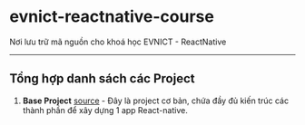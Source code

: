 # evnict-reactnative-course
Nơi lưu trữ mã nguồn cho khoá học EVNICT - ReactNative

----------------------------------------
## Tổng hợp danh sách các Project
1. **Base Project** [source](https://github.com/hoangnghiem205/evnict-reactnative-course/tree/master/BaseProject) - Đây là project cơ bản, chứa đầy đủ kiến trúc các thành phần để xây dựng 1 app React-native.
